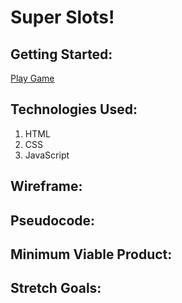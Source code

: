 # Super Slots!

## Getting Started:

[Play Game](https://monicamartinez64.github.io/super-slots/)

## Technologies Used:
1. HTML
2. CSS
3. JavaScript
## Wireframe:

## Pseudocode: 


## Minimum Viable Product:

## Stretch Goals: